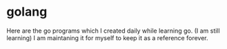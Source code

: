 # golang
Here are the go programs which I created daily while learning go. (I am still learning)
I am maintaning it for myself to keep it as a reference forever.